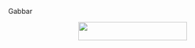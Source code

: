 Gabbar
<p align="center"><a href="https://dashboard.heroku.com/new?template=https://github.com/MrProgrammer72/GJ516XMusic"> <img src="https://img.shields.io/badge/Deploy%20On%20Heroku-black?style=for-the-badge&logo=heroku" width="220" height="38.45"/></a></p>
